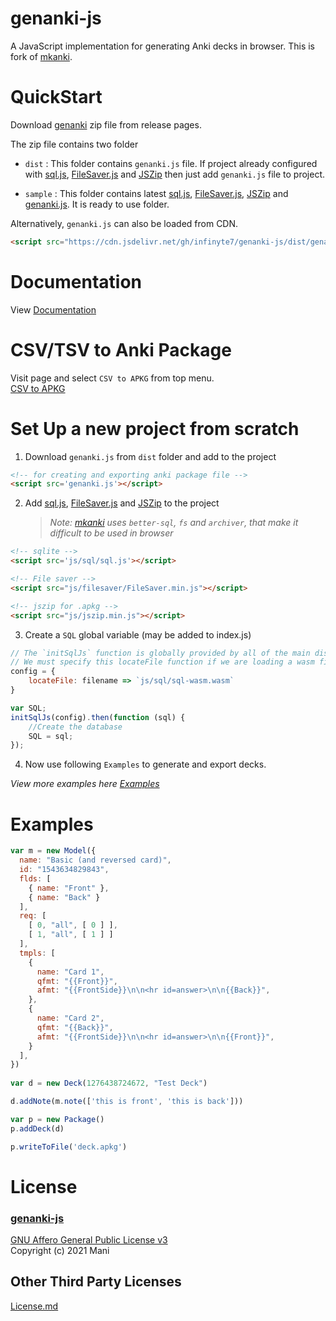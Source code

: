 # genanki-js
A JavaScript implementation for generating Anki decks in browser. This is fork of [mkanki](https://github.com/nornagon/mkanki).

# QuickStart
Download [genanki](https://github.com/infinyte7/genanki-js/releases) zip file from release pages.

The zip file contains two folder

- `dist` : This folder contains `genanki.js` file. If project already configured with [sql.js](https://github.com/sql-js/sql.js), [FileSaver.js](https://github.com/eligrey/FileSaver.js) and [JSZip](https://github.com/Stuk/jszip) then just add `genanki.js` file to project.

- `sample` : This folder contains latest [sql.js](https://github.com/sql-js/sql.js), [FileSaver.js](https://github.com/eligrey/FileSaver.js), [JSZip](https://github.com/Stuk/jszip) and [genanki.js](https://github.com/infinyte7/genanki-js). It is ready to use folder. 

Alternatively, `genanki.js` can also be loaded from CDN.
```html
<script src="https://cdn.jsdelivr.net/gh/infinyte7/genanki-js/dist/genanki.js"></script>
```

# Documentation
View [Documentation](https://infinyte7.github.io/genanki-js)

# CSV/TSV to Anki Package
Visit page and select `CSV to APKG` from top menu.<br>
[CSV to APKG](https://infinyte7.github.io/genanki-js/demo/index.html#)

# Set Up a new project from scratch
1. Download `genanki.js` from `dist` folder and add to the project
```html
<!-- for creating and exporting anki package file -->
<script src='genanki.js'></script>
```

2. Add [sql.js](https://github.com/sql-js/sql.js), [FileSaver.js](https://github.com/eligrey/FileSaver.js) and [JSZip](https://github.com/Stuk/jszip) to the project

    >*Note: [mkanki](https://github.com/nornagon/mkanki) uses `better-sql`, `fs` and `archiver`, that make it difficult to be used in browser*

```html
<!-- sqlite -->
<script src='js/sql/sql.js'></script>

<!-- File saver -->
<script src="js/filesaver/FileSaver.min.js"></script>

<!-- jszip for .apkg -->
<script src="js/jszip.min.js"></script>
```

3. Create a `SQL` global variable (may be added to index.js)
```js
// The `initSqlJs` function is globally provided by all of the main dist files if loaded in the browser.
// We must specify this locateFile function if we are loading a wasm file from anywhere other than the current html page's folder.
config = {
    locateFile: filename => `js/sql/sql-wasm.wasm`
}

var SQL;
initSqlJs(config).then(function (sql) {
    //Create the database
    SQL = sql;
});
```

4. Now use following `Examples` to generate and export decks.

*View more examples here [Examples](https://infinyte7.github.io/genanki-js/demo/index.html)*

# Examples
```js
var m = new Model({
  name: "Basic (and reversed card)",
  id: "1543634829843",
  flds: [
    { name: "Front" },
    { name: "Back" }
  ],
  req: [
    [ 0, "all", [ 0 ] ],
    [ 1, "all", [ 1 ] ]
  ],
  tmpls: [
    {
      name: "Card 1",
      qfmt: "{{Front}}",
      afmt: "{{FrontSide}}\n\n<hr id=answer>\n\n{{Back}}",
    },
    {
      name: "Card 2",
      qfmt: "{{Back}}",
      afmt: "{{FrontSide}}\n\n<hr id=answer>\n\n{{Front}}",
    }
  ],
})
                        
var d = new Deck(1276438724672, "Test Deck")

d.addNote(m.note(['this is front', 'this is back']))

var p = new Package()
p.addDeck(d)

p.writeToFile('deck.apkg')
```

# License
### [genanki-js]()
[GNU Affero General Public License v3](https://opensource.org/licenses/AGPL-3.0)
<br>Copyright (c) 2021 Mani

## Other Third Party Licenses
[License.md](https://github.com/infinyte7/genanki-js/blob/master/License.md)